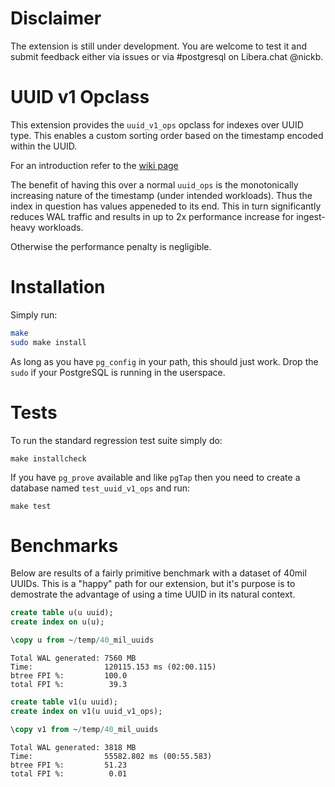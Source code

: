 # Disclaimer

The extension is still under development. You are welcome to test it and submit feedback either via issues or via #postgresql on Libera.chat @nickb.
# UUID v1 Opclass

This extension provides the `uuid_v1_ops` opclass for indexes over UUID type. This enables a custom sorting order based on the timestamp encoded within the UUID.

For an introduction refer to the [wiki page](https://github.com/pgnickb/uuid_v1_ops/wiki)

The benefit of having this over a normal `uuid_ops` is the monotonically increasing nature of the timestamp (under intended workloads). Thus the index in question has values appeneded to its end. This in turn significantly reduces WAL traffic and results in up to 2x performance increase for ingest-heavy workloads.

Otherwise the performance penalty is negligible. 

# Installation

Simply run:
```bash
make
sudo make install
```

As long as you have `pg_config` in your path, this should just work. Drop the `sudo` if your PostgreSQL is running in the userspace.

# Tests

To run the standard regression test suite simply do:

```
make installcheck
```

If you have `pg_prove` available and like `pgTap` then you need to create a database named `test_uuid_v1_ops` and run:
```
make test
```

# Benchmarks

Below are results of a fairly primitive benchmark with a dataset of 40mil UUIDs. This is a "happy" path for our extension, but it's purpose is to demostrate the advantage of using a time UUID in its natural context.

```SQL
create table u(u uuid);
create index on u(u);

\copy u from ~/temp/40_mil_uuids
```

```
Total WAL generated: 7560 MB 
Time:                120115.153 ms (02:00.115) 
btree FPI %:         100.0
total FPI %:          39.3 
```
```SQL
create table v1(u uuid);
create index on v1(u uuid_v1_ops);

\copy v1 from ~/temp/40_mil_uuids
```

```
Total WAL generated: 3818 MB 
Time:                55582.802 ms (00:55.583) 
btree FPI %:         51.23 
total FPI %:          0.01 
```

